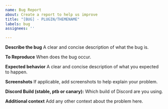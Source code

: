 ```yaml
---
name: Bug Report
about: Create a report to help us improve
title: "[BUG] - PLUGIN/THEMENAME"
labels: bug
assignees: ''

---
```


**Describe the bug**
A clear and concise description of what the bug is.

**To Reproduce**
When does the bug occur.

**Expected behavior**
A clear and concise description of what you expected to happen.

**Screenshots**
If applicable, add screenshots to help explain your problem.

**Discord Build (stable, ptb or canary):**
Which build of Discord are you using.

**Additional context**
Add any other context about the problem here.

